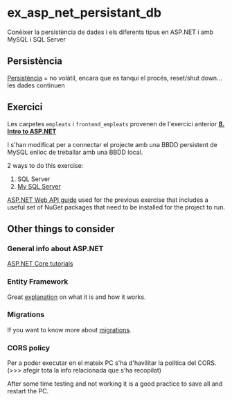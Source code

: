 # ex_asp_net_persistant_db
Conèixer la persistència de dades i els diferents tipus en ASP.NET i amb MySQL i SQL Server

## Persistència
[Persistència](https://study.com/academy/lesson/object-persistence-definition-overview.html) = no volàtil, encara que es tanqui el procés, reset/shut down... les dades continuen


## Exercici
Les carpetes `empleats` i `frontend_empleats` provenen de l'exercici anterior [**8. Intro to ASP.NET**](https://github.com/palori/ex_intro_asp_net)

I s'han modificat per a connectar el projecte amb una BBDD persistent de MySQL enlloc de treballar amb una BBDD local.

2 ways to do this exercise:
1. SQL Server
2. [My SQL Server](https://github.com/palori/ex_asp_net_persistant_db/MySQL_guides.md)

[ASP.NET Web API guide](https://docs.microsoft.com/es-es/aspnet/core/tutorials/first-web-api?view=aspnetcore-3.1&tabs=visual-studio-code) used for the previous exercise that includes a useful set of NuGet packages that need to be installed for the project to run.


## Other things to consider

### General info about ASP.NET
[ASP.NET Core tutorials](https://dotnettutorials.net/course/asp-net-core-tutorials/)

### Entity Framework
Great [explanation](https://dotnettutorials.net/lesson/entity-framework-core/) on what it is and how it works.

### Migrations
If you want to know more about [migrations](https://docs.microsoft.com/en-us/ef/core/managing-schemas/migrations/?tabs=dotnet-core-cli).

### CORS policy
Per a poder executar en el mateix PC s'ha d'havilitar la política del CORS.
(>>> afegir tota la info relacionada que s'ha recopilat)

After some time testing and not working it is a good practice to save all and restart the PC.